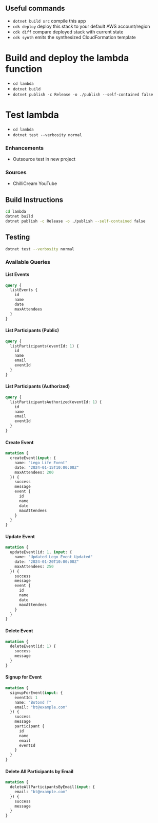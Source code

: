 ## Useful commands

* `dotnet build src` compile this app
* `cdk deploy`       deploy this stack to your default AWS account/region
* `cdk diff`         compare deployed stack with current state
* `cdk synth`        emits the synthesized CloudFormation template


# Build and deploy the lambda function

* `cd lambda`
* `dotnet build`
* `dotnet publish -c Release -o ./publish --self-contained false`

# Test lambda
* `cd lambda`
* `dotnet test --verbosity normal`


### Enhancements
* Outsource test in new project

### Sources
* ChilliCream YouTube


## Build Instructions

```bash
cd lambda
dotnet build
dotnet publish -c Release -o ./publish --self-contained false
```

## Testing

```bash
dotnet test --verbosity normal
```

### Available Queries

#### List Events
```graphql
query {
  listEvents {
    id
    name
    date
    maxAttendees
  }
}
```

#### List Participants (Public)
```graphql
query {
  listParticipants(eventId: 1) {
    id
    name
    email
    eventId
  }
}
```

#### List Participants (Authorized)
```graphql
query {
  listParticipantsAuthorized(eventId: 1) {
    id
    name
    email
    eventId
  }
}
```

#### Create Event
```graphql
mutation {
  createEvent(input: {
    name: "Lego Life Event"
    date: "2024-01-15T10:00:00Z"
    maxAttendees: 200
  }) {
    success
    message
    event {
      id
      name
      date
      maxAttendees
    }
  }
}
```

#### Update Event
```graphql
mutation {
  updateEvent(id: 1, input: {
    name: "Updated Lego Event Updated"
    date: "2024-01-20T10:00:00Z"
    maxAttendees: 250
  }) {
    success
    message
    event {
      id
      name
      date
      maxAttendees
    }
  }
}
```

#### Delete Event
```graphql
mutation {
  deleteEvent(id: 1) {
    success
    message
  }
}
```

#### Signup for Event
```graphql
mutation {
  signupForEvent(input: {
    eventId: 1
    name: "Botond T"
    email: "bt@example.com"
  }) {
    success
    message
    participant {
      id
      name
      email
      eventId
    }
  }
}
```

#### Delete All Participants by Email
```graphql
mutation {
  deleteAllParticipantsByEmail(input: {
    email: "bt@example.com"
  }) {
    success
    message
  }
}
```